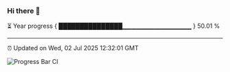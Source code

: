 ### Hi there 👋

⏳ Year progress { ███████████████▁▁▁▁▁▁▁▁▁▁▁▁▁▁▁ } 50.01 %

---

⏰ Updated on Wed, 02 Jul 2025 12:32:01 GMT

![Progress Bar CI](https://github.com/liununu/liununu/workflows/Progress%20Bar%20CI/badge.svg)
